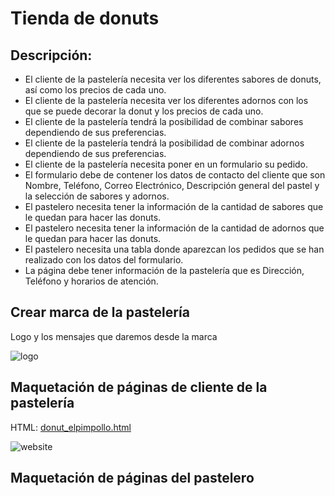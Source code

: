 # Tienda de donuts

## Descripción:

* El cliente de la pastelería necesita ver los diferentes sabores de donuts, así como los precios de cada uno.
* El cliente de la pastelería necesita ver los diferentes adornos con los que se puede decorar la donut y los precios de cada uno.
* El cliente de la pastelería tendrá la posibilidad de combinar sabores dependiendo de sus preferencias.
* El cliente de la pastelería tendrá la posibilidad de combinar adornos dependiendo de sus preferencias.
* El cliente de la pastelería necesita poner en un formulario su pedido.
* El formulario debe de contener los datos de contacto del cliente que son Nombre, Teléfono, Correo Electrónico, Descripción general del pastel y la selección de sabores y adornos.
* El pastelero necesita tener la información de la cantidad de sabores que le quedan para hacer las donuts.
* El pastelero necesita tener la información de la cantidad de adornos que le quedan para hacer las donuts.
* El pastelero necesita una tabla donde aparezcan los pedidos que se han realizado con los datos del formulario.
* La página debe tener información de la pastelería que es Dirección, Teléfono y horarios de atención.

## Crear marca de la pastelería
Logo y los mensajes que daremos desde la marca

![logo](https://user-images.githubusercontent.com/114167648/200317117-9baf064d-12fe-4c9b-bf45-e316ffc6a368.png)

## Maquetación de páginas de cliente de la pastelería
HTML: [donut_elpimpollo.html](https://github.com/natt100/PRACTICAS_MisionFrontEnd/blob/7808d44d2fdb4a9ed2bb753d26b7de0b0bd02fc2/2%20-%20HTML/donut_elpimpollo.html)

![website](https://user-images.githubusercontent.com/114167648/200338790-63b76f4f-b178-4e41-bc7e-46fdb0979d65.png)

## Maquetación de páginas del pastelero
